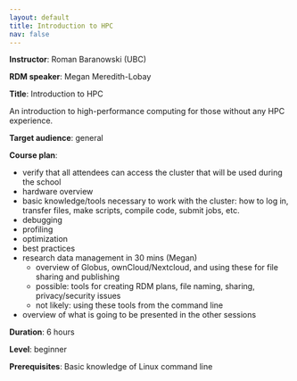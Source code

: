```yaml
---
layout: default
title: Introduction to HPC
nav: false
---
```


**Instructor**: Roman Baranowski (UBC)

**RDM speaker**: Megan Meredith-Lobay

**Title**: Introduction to HPC

An introduction to high-performance computing for those without any HPC experience.

**Target audience**: general

**Course plan**:
- verify that all attendees can access the cluster that will be used during the school
- hardware overview
- basic knowledge/tools necessary to work with the cluster: how to log in, transfer files, make scripts,
  compile code, submit jobs, etc.
- debugging
- profiling
- optimization
- best practices
- research data management in 30 mins (Megan)
  - overview of Globus, ownCloud/Nextcloud, and using these for file sharing and publishing
  - possible: tools for creating RDM plans, file naming, sharing, privacy/security issues
  - not likely: using these tools from the command line
- overview of what is going to be presented in the other sessions

**Duration**: 6 hours

**Level**: beginner

**Prerequisites**: Basic knowledge of Linux command line
